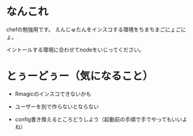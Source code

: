 なんこれ
=========

chefの勉強用です。
えんじゅたんをインスコする環境をちまちまごにょごにょ。

イントールする環境に合わせてnodeをいじってください。






# とぅーどぅー（気になること）

* Rmagicのインスコできないかも

* ユーザーを別で作らないとならない

* config書き換えるところどうしよう（起動前の手順で手でやってもいいよね）


